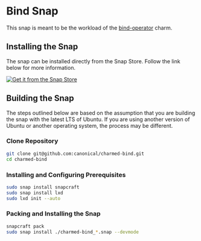 # Bind Snap

This snap is meant to be the workload of the [bind-operator](https://github.com/canonical/bind-operator) charm.  

## Installing the Snap
The snap can be installed directly from the Snap Store. Follow the link below for more information.  

[![Get it from the Snap Store](https://snapcraft.io/static/images/badges/en/snap-store-black.svg)](https://snapcraft.io/charmed-bind)


## Building the Snap
The steps outlined below are based on the assumption that you are building the snap with the latest LTS of Ubuntu.  If you are using another version of Ubuntu or another operating system, the process may be different.

### Clone Repository
```bash
git clone git@github.com:canonical/charmed-bind.git
cd charmed-bind
```
### Installing and Configuring Prerequisites
```bash
sudo snap install snapcraft
sudo snap install lxd
sudo lxd init --auto
```
### Packing and Installing the Snap
```bash
snapcraft pack
sudo snap install ./charmed-bind_*.snap --devmode
```
